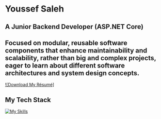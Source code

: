 # Youssef Saleh

## A Junior Backend Developer (ASP.NET Core)

## Focused on modular, reusable software components that enhance maintainability and scalability, rather than big and complex projects, eager to learn about different software architectures and system design concepts.

[![Download My Résumé]][Shield]

<!---------------------------------------------------------------------------->

[Download My Resume]: https://img.shields.io/badge/Download_My_Resume-37a779?style=for-the-badge
[Shield]: https://github.com/yussuf-codes/yussuf-codes/raw/master/Youssef%20Saleh's%20resume/Youssef%20Saleh's%20resume.pdf

<!---------------------------------------------------------------------------->


## My Tech Stack
[![My Skills](https://skillicons.dev/icons?i=dotnet,py,vscode,linux,bash,docker,azure,git,github&theme=light)](https://skillicons.dev)

